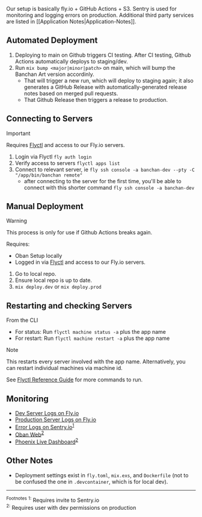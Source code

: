Our setup is basically fly.io + GitHub Actions + S3. Sentry is used for monitoring and logging errors on production. Additional third party services are listed in \[[Application Notes|Application-Notes]].

## Automated Deployment
1.  Deploying to main on Github triggers CI testing. After CI testing, Github Actions automatically deploys to staging/dev.
2.  Run `mix bump <major|minor|patch>` on main, which will bump the Banchan Art version accordinly.
    -  That will trigger a new run, which will deploy to staging again; it also generates a GitHub Release with automatically-generated release notes based on merged pull requests.
    -  That Github Release then triggers a release to production.

## Connecting to Servers

> [!IMPORTANT]
> Requires [Flyctl](https://fly.io/docs/hands-on/install-flyctl/) and access to our Fly.io servers.

1.  Login via Flyctl `fly auth login`
2.  Verify access to servers `flyctl apps list`
3.  Connect to relevant server, ie `fly ssh console -a banchan-dev --pty -C "/app/bin/banchan remote"`
    -   after connecting to the server for the first time, you'll be able to connect with this shorter command `fly ssh console -a banchan-dev`

## Manual Deployment
> [!WARNING]
> This process is only for use if Github Actions breaks again. 

Requires: 
- Oban Setup locally
- Logged in via [Flyctl](https://fly.io/docs/hands-on/install-flyctl/) and access to our Fly.io servers.

1.  Go to local repo.
2.  Ensure local repo is up to date.
3.  `mix deploy.dev` or  `mix deploy.prod` 

## Restarting and checking Servers

From the CLI
- For status: Run `flyctl machine status -a` plus the app name
- For restart: Run `flyctl machine restart -a` plus the app name

> [!NOTE]
> This restarts every server involved with the app name. Alternatively, you can restart individual machines via machine id.

See [Flyctl Reference Guide](https://fly.io/docs/reference/) for more commands to run.

## Monitoring
-   [Dev Server Logs on Fly.io](https://fly.io/apps/banchan-dev/monitoring)
-   [Production Server Logs on Fly.io](https://fly.io/apps/banchan-prod/monitoring)
-   [Error Logs on Sentry.io](https://sentry.io/organizations/banchan-art/issues/)<sup>[1](#footnote1)</sup>
-   [Oban Web](https://banchan.art/admin/oban)<sup>[2](#footnote2)</sup>
-   [Phoenix Live Dashboard](https://banchan.art/admin/dashboard/home)<sup>[2](#footnote2)</sup>

## Other Notes
- Deployment settings exist in `fly.toml`, `mix.exs`, and `Dockerfile` (not to be confused the one in `.devcontainer`, which is for local dev).

---

<sup>Footnotes</sup>
<sup><a name="footnote1">1:</a></sup> Requires invite to Sentry.io <br/>
<sup><a name="footnote2">2:</a></sup> Requires user with dev permissions on production




